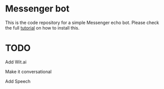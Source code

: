 # Messenger bot
This is the code repository for a simple Messenger echo bot. Please check the full [tutorial](http://tsaprailis.com/2016/06/02/How-to-build-and-deploy-a-Facebook-Messenger-bot-with-Python-and-Flask-a-tutorial) on how to install this.

# TODO
Add Wit.ai

Make it conversational

Add Speech
